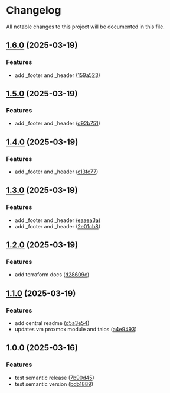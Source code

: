 # Changelog

All notable changes to this project will be documented in this file.

## [1.6.0](https://github.com/mombe090/tf-modules/compare/v1.5.0...v1.6.0) (2025-03-19)


### Features

* add _footer and _header ([159a523](https://github.com/mombe090/tf-modules/commit/159a523f7e5df4806e1beb5e66b8e62a7ec4895e))

## [1.5.0](https://github.com/mombe090/tf-modules/compare/v1.4.0...v1.5.0) (2025-03-19)


### Features

* add _footer and _header ([d92b751](https://github.com/mombe090/tf-modules/commit/d92b7516919ca90f25d257bc3417169cc5f144c3))

## [1.4.0](https://github.com/mombe090/tf-modules/compare/v1.3.0...v1.4.0) (2025-03-19)


### Features

* add _footer and _header ([c13fc77](https://github.com/mombe090/tf-modules/commit/c13fc77b4b3ef8bb318f2372a317708c08511bb3))

## [1.3.0](https://github.com/mombe090/tf-modules/compare/v1.2.0...v1.3.0) (2025-03-19)


### Features

* add _footer and _header ([eaaea3a](https://github.com/mombe090/tf-modules/commit/eaaea3a94450e6015aa8672b1799dae1c18b9a65))
* add _footer and _header ([2e01cb8](https://github.com/mombe090/tf-modules/commit/2e01cb8c1611899cbdbcb70ba2c50ad4029f34cc))

## [1.2.0](https://github.com/mombe090/tf-modules/compare/v1.1.0...v1.2.0) (2025-03-19)


### Features

* add terraform docs ([d28609c](https://github.com/mombe090/tf-modules/commit/d28609c5d1416effc29d3808415d13aa310b95c2))

## [1.1.0](https://github.com/mombe090/tf-modules/compare/v1.0.0...v1.1.0) (2025-03-19)


### Features

* add central readme ([d5a3e54](https://github.com/mombe090/tf-modules/commit/d5a3e543d4428ea3ecf4161525a5b61cb6f0fea2))
* updates vm proxmox module and talos ([a4e9493](https://github.com/mombe090/tf-modules/commit/a4e94933a3c6751ebc780a5bd6d75dddbe42f050))

## 1.0.0 (2025-03-16)


### Features

* test semantic release ([7b90d45](https://github.com/mombe090/tf-modules/commit/7b90d4579818d55077e52fa623e1d00bab2e0ff6))
* test semantic version ([bdb1889](https://github.com/mombe090/tf-modules/commit/bdb1889780e938042a2ab46da2cf4f2b8264a559))
